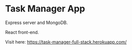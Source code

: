 # Task Manager App

Express server and MongoDB.

React front-end.

Visit here: https://task-manager-full-stack.herokuapp.com/